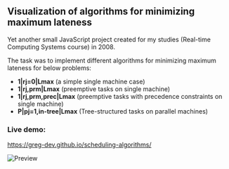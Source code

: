 ## Visualization of algorithms for minimizing maximum lateness

Yet another small JavaScript project created for my studies (Real-time Computing Systems course) in 2008.

The task was to implement different algorithms for minimizing maximum lateness for below problems:
* **1|rj=0|Lmax** (a simple single machine case)
* **1|rj,prm|Lmax** (preemptive tasks on single machine)
* **1|rj,prm,prec|Lmax** (preemptive tasks with precedence constraints on single machine)
* **P|pj=1,in-tree|Lmax** (Tree-structured tasks on parallel machines)

### Live demo:
https://greg-dev.github.io/scheduling-algorithms/

![Preview](https://cloud.githubusercontent.com/assets/24360603/21154649/5e9fc1a4-c16f-11e6-9cf3-a4fa9fe8401e.png "Preview")

